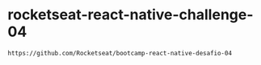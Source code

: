 # rocketseat-react-native-challenge-04

`https://github.com/Rocketseat/bootcamp-react-native-desafio-04`
